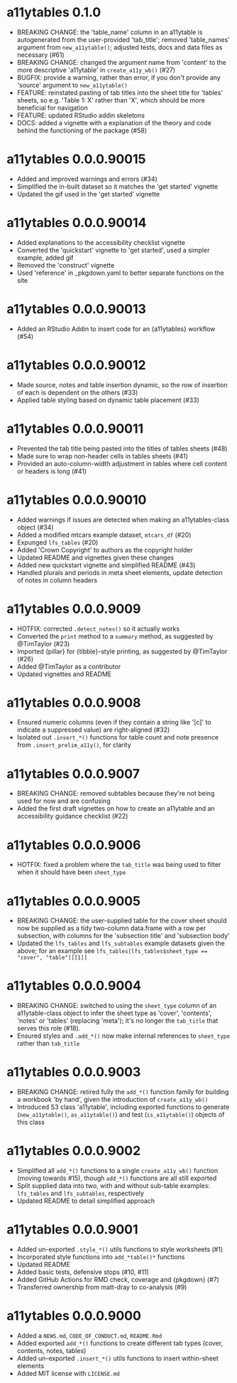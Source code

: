 # a11ytables 0.1.0

* BREAKING CHANGE: the 'table_name' column in an a11ytable is autogenerated from the user-provided 'tab_title'; removed 'table_names' argument from `new_a11ytable()`; adjusted tests, docs and data files as necessary (#61)
* BREAKING CHANGE: changed the argument name from 'content' to the more descriptive 'a11ytable' in `create_a11y_wb()` (#27)
* BUGFIX: provide a warning, rather than error, if you don't provide any 'source' argument to `new_a11ytable()`
* FEATURE: reinstated pasting of tab titles into the sheet title for 'tables' sheets, so e.g. 'Table 1: X' rather than 'X', which should be more beneficial for navigation
* FEATURE: updated RStudio addin skeletons
* DOCS: added a vignette with a explanation of the theory and code behind the functioning of the package (#58)

# a11ytables 0.0.0.90015

* Added and improved warnings and errors (#34)
* Simplified the in-built dataset so it matches the 'get started' vignette
* Updated the gif used in the 'get started' vignette

# a11ytables 0.0.0.90014

* Added explanations to the accessibility checklist vignette
* Converted the 'quickstart' vignette to 'get started', used a simpler example, added gif
* Removed the 'construct' vignette
* Used 'reference' in _pkgdown.yaml to better separate functions on the site

# a11ytables 0.0.0.90013

* Added an RStudio Addin to insert code for an {a11ytables} workflow (#54)

# a11ytables 0.0.0.90012

* Made source, notes and table insertion dynamic, so the row of insertion of each is dependent on the others (#33)
* Applied table styling based on dynamic table placement (#33)

# a11ytables 0.0.0.90011

* Prevented the tab title being pasted into the titles of tables sheets (#48)
* Made sure to wrap non-header cells in tables sheets (#41)
* Provided an auto-column-width adjustment in tables where cell content or headers is long (#41)

# a11ytables 0.0.0.90010

* Added warnings if issues are detected when making an a11ytables-class object (#34)
* Added a modified mtcars example dataset, `mtcars_df` (#20)
* Expunged `lfs_tables` (#20)
* Added 'Crown Copyright' to authors as the copyright holder 
* Updated README and vignettes given these changes
* Added new quickstart vignette and simplified README (#43)
* Handled plurals and periods in meta sheet elements, update detection of notes in column headers

# a11ytables 0.0.0.9009

* HOTFIX: corrected `.detect_notes()` so it actually works
* Converted the `print` method to a `summary` method, as suggested by @TimTaylor (#23)
* Imported {pillar} for {tibble}-style printing, as suggested by @TimTaylor (#26)
* Added @TimTaylor as a contributor
* Updated vignettes and README

# a11ytables 0.0.0.9008

* Ensured numeric columns (even if they contain a string like '[c]' to indicate a suppressed value) are right-aligned (#32)
* Isolated out `.insert_*()` functions for table count and note presence from `.insert_prelim_a11y()`, for clarity

# a11ytables 0.0.0.9007

* BREAKING CHANGE: removed subtables because they're not being used for now and are confusing
* Added the first draft vignettes on how to create an a11ytable and an accessibility guidance checklist (#22)

# a11ytables 0.0.0.9006

* HOTFIX: fixed a problem where the `tab_title` was being used to filter when it should have been `sheet_type`

# a11ytables 0.0.0.9005

* BREAKING CHANGE: the user-supplied table for the cover sheet should now be supplied as a tidy two-column data.frame with a row per subsection, with columns for the 'subsection title' and 'subsection body'
* Updated the `lfs_tables` and `lfs_subtables` example datasets given the above; for an example see `lfs_tables[lfs_tables$sheet_type == "cover", "table"][[1]]`

# a11ytables 0.0.0.9004

* BREAKING CHANGE: switched to using the `sheet_type` column of an a11ytable-class object to infer the sheet type as 'cover', 'contents', 'notes' or 'tables' (replacing 'meta'); it's no longer the `tab_title` that serves this role (#18).
* Ensured styles and `.add_*()` now make internal references to `sheet_type` rather than `tab_title`

# a11ytables 0.0.0.9003

* BREAKING CHANGE: retired fully the `add_*()` function family for building a workbook 'by hand', given the introduction of `create_a11y_wb()`
* Introduced S3 class 'a11ytable', including exported functions to generate (`new_a11ytable()`, `as_a11ytable()`) and test (`is_a11ytable()`) objects of this class

# a11ytables 0.0.0.9002

* Simplified all `add_*()` functions to a single `create_a11y_wb()` function (moving towards #15), though `add_*()` functions are all still exported
* Split supplied data into two, with and without sub-table examples: `lfs_tables` and `lfs_subtables`, respectively
* Updated README to detail simplified approach

# a11ytables 0.0.0.9001

* Added un-exported `.style_*()` utils functions to style worksheets (#1)
* Incorporated style functions into `add_*table()*` functions
* Updated README
* Added basic tests, defensive stops (#10, #11)
* Added GitHub Actions for RMD check, coverage and {pkgdown} (#7)
* Transferred ownership from matt-dray to co-analysis (#9)

# a11ytables 0.0.0.9000

* Added a `NEWS.md`, `CODE_OF_CONDUCT.md`, `README.Rmd`
* Added exported `add_*()` functions to create different tab types (cover, contents, notes, tables)
* Added un-exported `.insert_*()` utils functions to insert within-sheet elements
* Added MIT license with `LICENSE.md`
